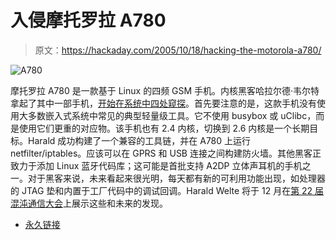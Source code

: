 # 入侵摩托罗拉 A780

> 原文：<https://hackaday.com/2005/10/18/hacking-the-motorola-a780/>

![A780](img/8d6d207c225d665c32f2fb2b93da16d3.png)

摩托罗拉 A780 是一款基于 Linux 的四频 GSM 手机。内核黑客哈拉尔德·韦尔特拿起了其中一部手机，[开始在系统中四处窥探](http://gnumonks.org/%7Elaforge/weblog/linux/a780/index.html)。首先要注意的是，这款手机没有使用大多数嵌入式系统中常见的典型轻量级工具。它不使用 busybox 或 uClibc，而是使用它们更重的对应物。该手机也有 2.4 内核，切换到 2.6 内核是一个长期目标。Harald 成功构建了一个兼容的工具链，并在 A780 上运行 netfilter/iptables。应该可以在 GPRS 和 USB 连接之间构建防火墙。其他黑客正致力于添加 Linux 蓝牙代码库；这可能是首批支持 A2DP 立体声耳机的手机之一。对于黑客来说，未来看起来很光明，每天都有新的可利用功能出现，如处理器的 JTAG 垫和内置于工厂代码中的调试回调。Harald Welte 将于 12 月在[第 22 届混沌通信大会](http://www.ccc.de/congress/2005/?language=en)上展示这些和未来的发现。

*   [永久链接](http://gnumonks.org/~laforge/weblog/linux/a780/index.html)
